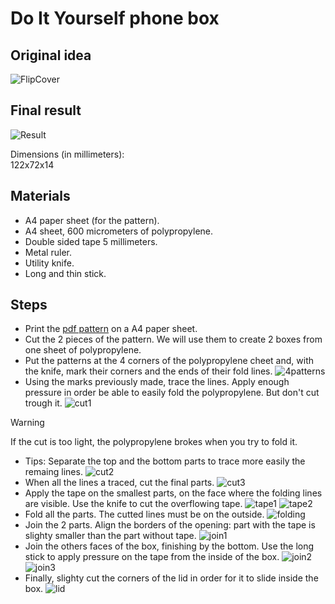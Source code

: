 # Do It Yourself phone box

## Original idea

![FlipCover](IMG_20240922_180400.jpg)

## Final result

![Result](IMG_20240922_175647.jpg)

Dimensions (in millimeters):  
122x72x14  
 
## Materials

- A4 paper sheet (for the pattern).
- A4 sheet, 600 micrometers of polypropylene.
- Double sided tape 5 millimeters.
- Metal ruler.
- Utility knife.
- Long and thin stick.

## Steps

- Print the [pdf pattern](box.pdf) on a A4 paper sheet.
- Cut the 2 pieces of the pattern. We will use them to create 2 boxes from one sheet of polypropylene.  
- Put the patterns at the 4 corners of the polypropylene cheet and, with the knife, mark their corners and the ends of their fold lines.
![4patterns](IMG_20240922_171748.jpg)
- Using the marks previously made, trace the lines. Apply enough pressure in order be able to easily fold the polypropylene. But don't cut trough it.
![cut1](IMG_20240922_172657.jpg)
> [!Warning]
> If the cut is too light, the polypropylene brokes when you try to fold it.  
- Tips: Separate the top and the bottom parts to trace more easily the remaing lines.
![cut2](IMG_20240922_173106.jpg)  
- When all the lines a traced, cut the final parts.
![cut3](IMG_20240922_173814.jpg)
- Apply the tape on the smallest parts, on the face where the folding lines are visible. Use the knife to cut the overflowing tape.
![tape1](IMG_20240922_173957.jpg)
![tape2](IMG_20240922_174242.jpg)
- Fold all the parts. The cutted lines must be on the outside.
![folding](IMG_20240922_174845.jpg)
- Join the 2 parts. Align the borders of the opening: part with the tape is slighty smaller than the part without tape.
![join1](IMG_20240922_175032.jpg)
- Join the others faces of the box, finishing by the bottom. Use the long stick to apply pressure on the tape from the inside of the box.
![join2](IMG_20240922_175159.jpg)  
![join3](IMG_20240922_175349.jpg)
- Finally, slighty cut the corners of the lid in order for it to slide inside the box.
![lid](IMG_20240922_175526.jpg)
